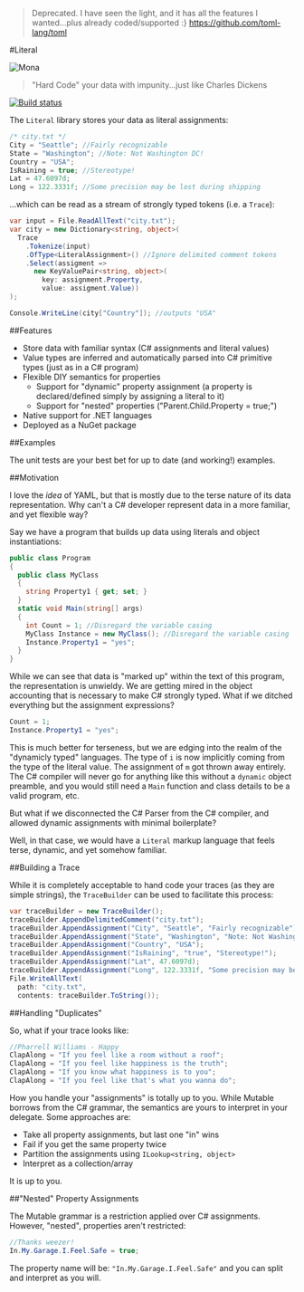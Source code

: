 > Deprecated. I have seen the light, and it has all the features I wanted...plus already coded/supported :}
> https://github.com/toml-lang/toml

#Literal

![Mona](http://www.gravatar.com/avatar/7444a33ea23811592611d964660b7fc6.jpeg?s=128)

> "Hard Code" your data with impunity...just like Charles Dickens

[![Build status](https://ci.appveyor.com/api/projects/status/fh9vtlc97gkh04al/branch/master)](https://ci.appveyor.com/project/automatonic/literal/branch/master)

The `Literal` library stores your data as literal assignments:

```csharp
/* city.txt */
City = "Seattle"; //Fairly recognizable
State = "Washington"; //Note: Not Washington DC!
Country = "USA"; 
IsRaining = true; //Stereotype!
Lat = 47.6097d;
Long = 122.3331f; //Some precision may be lost during shipping
```

...which can be read as a stream of strongly typed tokens (i.e. a `Trace`): 

```csharp
var input = File.ReadAllText("city.txt");
var city = new Dictionary<string, object>(
  Trace
    .Tokenize(input)
    .OfType<LiteralAssignment>() //Ignore delimited comment tokens
    .Select(assigment => 
      new KeyValuePair<string, object>(
        key: assignment.Property, 
        value: assigment.Value))
);

Console.WriteLine(city["Country"]); //outputs "USA"

```
##Features

 - Store data with familiar syntax (C# assignments and literal values)
 - Value types are inferred and automatically parsed into C# primitive types (just as in a C# program)
 - Flexible DIY semantics for properties
    - Support for "dynamic" property assignment (a property is declared/defined simply by assigning a literal to it)
    - Support for "nested" properties ("Parent.Child.Property = true;")
 - Native support for .NET languages
 - Deployed as a NuGet package

##Examples

The unit tests are your best bet for up to date (and working!) examples.

##Motivation

I love the *idea* of YAML, but that is mostly due to the terse nature of its data representation. Why can't a C# developer represent data in a more familiar, and yet flexible way? 

Say we have a program that builds up data using literals and object instantiations:

```csharp
public class Program
{
  public class MyClass
  {
    string Property1 { get; set; }
  }
  static void Main(string[] args)
  {
    int Count = 1; //Disregard the variable casing
    MyClass Instance = new MyClass(); //Disregard the variable casing
    Instance.Property1 = "yes";
  }
}
```

While we can see that data is "marked up" within the text of this program, the representation is unwieldy. We are getting mired in the object accounting that is necessary to make C# strongly typed. What if we ditched everything but the assignment expressions?

```csharp
Count = 1;
Instance.Property1 = "yes";
```

This is much better for terseness, but we are edging into the realm of the "dynamicly typed" languages. The type of `i` is now implicitly coming from the type of the literal value. The assignment of `m` got thrown away entirely. The C# compiler will never go for anything like this without a `dynamic` object preamble, and you would still need a `Main` function and class details to be a valid program, etc.

But what if we disconnected the C# Parser from the C# compiler, and allowed dynamic assignments with minimal boilerplate?

Well, in that case, we would have a `Literal` markup language that feels terse, dynamic, and yet somehow familiar.

##Building a Trace

While it is completely acceptable to hand code your traces (as they are simple strings), the `TraceBuilder` can be used to facilitate this process:

```csharp
var traceBuilder = new TraceBuilder();
traceBuilder.AppendDelimitedComment("city.txt");
traceBuilder.AppendAssignment("City", "Seattle", "Fairly recognizable");
traceBuilder.AppendAssignment("State", "Washington", "Note: Not Washington DC");
traceBuilder.AppendAssignment("Country", "USA"); 
traceBuilder.AppendAssignment("IsRaining", "true", "Stereotype!");
traceBuilder.AppendAssignment("Lat", 47.6097d);
traceBuilder.AppendAssignment("Long", 122.3331f, "Some precision may be lost during shipping");
File.WriteAllText(
  path: "city.txt",
  contents: traceBuilder.ToString());

```

##Handling "Duplicates"

So, what if your trace looks like:

```csharp
//Pharrell Williams - Happy
ClapAlong = "If you feel like a room without a roof";
ClapAlong = "If you feel like happiness is the truth";
ClapAlong = "If you know what happiness is to you";
ClapAlong = "If you feel like that's what you wanna do";
```

How you handle your "assignments" is totally up to you. While Mutable borrows from the C# grammar, the semantics are yours to interpret in your delegate. Some approaches are:

 - Take all property assignments, but last one "in" wins
 - Fail if you get the same property twice
 - Partition the assignments using `ILookup<string, object>`
 - Interpret as a collection/array
  
It is up to you. 

##"Nested" Property Assignments

The Mutable grammar is a restriction applied over C# assignments. However, "nested", properties aren't restricted:

```csharp
//Thanks weezer!
In.My.Garage.I.Feel.Safe = true;
```

The property name will be: `"In.My.Garage.I.Feel.Safe"` and you can split and interpret as you will.
